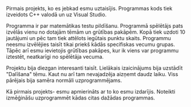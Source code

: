 Pirmais projekts, ko es jebkad esmu uztaisījis.
Programmas kods tiek izveidots C++ valodā un uz Visual Studio.

Programma ir par matemātikas testu pildīšanu. Programmā spēlētājs pats izvēlās vienu no dotajām tēmām un grūtības pakāpēm.
Kopā tiek uzdoti 10 jautājumi un pēc tam tiek attēlots iegūtais punktu skaits. 
Programmu neesmu izvēlējies taisīt tikai priekš kādās specifiskas vecumu grupas. Tāpēc arī esmu ievietojis grūtības pakāpes,
kur ik viens var programmu iztestēt, neatkarīgi no spēlētāja vecuma.

Projektu bija diezgan interesanti taisīt. Lielākais izaicinājums bija uzstādīt "Dalīšana" tēmu. Kaut nu arī tam nevajadzēja aizņemt 
daudz laiku. Viss pārējais bija samēra normāli uzprogrammējams.

Kā pirmais projekts- esmu apmierināts ar to ko esmu izdarījis.
Noteikti izmēģināšu uzprogrammēt kādas citas dažādas programmas.